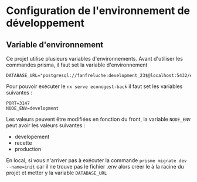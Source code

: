 # Configuration de l'environnement de développement

## Variable d'environnement

Ce projet utilise plusieurs variables d'environnements.
Avant d'utiliser les commandes prisma, il faut set la variable d'environnement

```
DATABASE_URL="postgresql://fanfreluche:development_23$@localhost:5432/econogest"
```

Pour pouvoir exécuter le ```nx serve econogest-back``` il faut set les variables suivantes :

```
PORT=3147
NODE_ENV=development
```

Les valeurs peuvent être modifiées en fonction du front, la variable ```NODE_ENV``` peut avoir les valeurs suivantes :

* developement
* recette
* production

En local, si vous n'arriver pas à exécuter la commande ```prisme migrate dev --name=init``` car il ne trouve pas le fichier .env alors créer le à la racine du projet et metter y la variable ``DATABASE_URL``
